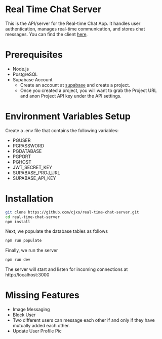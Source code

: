 # Real Time Chat Server
This is the API/server for the Real-time Chat App. It handles user authentication, manages real-time communication, and stores chat messages.
You can find the client [here](https://github.com/cjxo/real-time-chat-client).

# Prerequisites
- Node.js
- PostgreSQL
- Supabase Account
    - Create an account at [supabase](https://supabase.com/) and create a project.
    - Once you created a project, you will want to grab the Project URL and anon Project API key
    under the API settings.

# Environment Variables Setup
Create a .env file that contains the following variables:
- PGUSER
- PGPASSWORD
- PGDATABASE
- PGPORT
- PGHOST
- JWT_SECRET_KEY
- SUPABASE_PROJ_URL
- SUPABASE_API_KEY

# Installation
```bash
git clone https://github.com/cjxo/real-time-chat-server.git
cd real-time-chat-server
npm install
```

Next, we populate the database tables as follows
```bash
npm run populate
```

Finally, we run the server
```bash
npm run dev
```
The server will start and listen for incoming connections at http://localhost:3000

# Missing Features
- Image Messaging
- Block User
- Two different users can message each other if and only if they have mutually added each other.
- Update User Profile Pic
